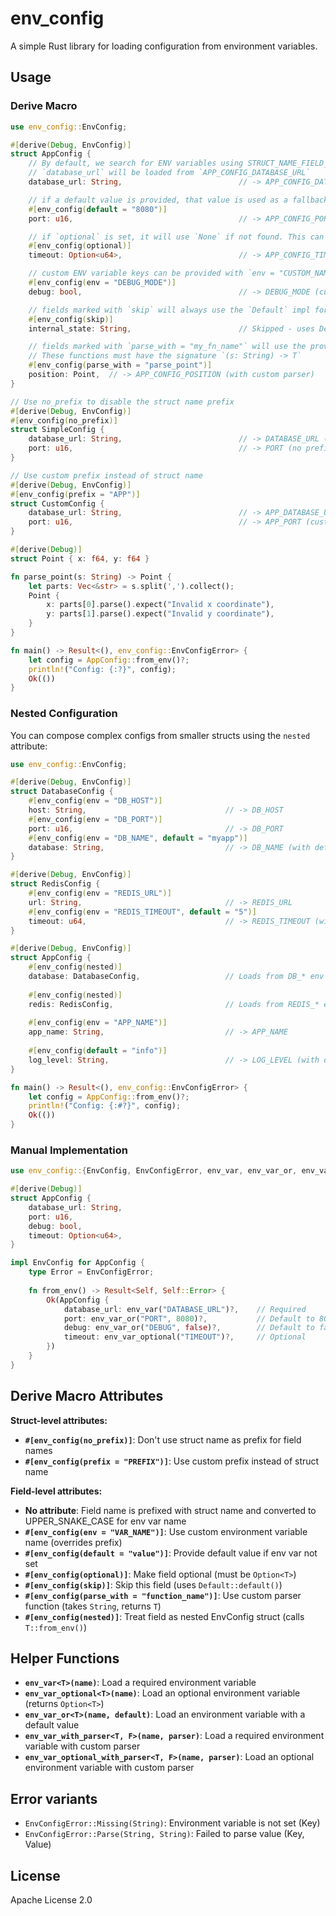# env_config

A simple Rust library for loading configuration from environment variables.

## Usage

### Derive Macro 

```rust
use env_config::EnvConfig;

#[derive(Debug, EnvConfig)]
struct AppConfig {
    // By default, we search for ENV variables using STRUCT_NAME_FIELD_NAME in SCREAMING_SNAKE_CASE.
    // `database_url` will be loaded from `APP_CONFIG_DATABASE_URL`
    database_url: String,                          // -> APP_CONFIG_DATABASE_URL (required)

    // if a default value is provided, that value is used as a fallback
    #[env_config(default = "8080")]
    port: u16,                                     // -> APP_CONFIG_PORT (with default)

    // if `optional` is set, it will use `None` if not found. This can only be implemented for `Option<T>`
    #[env_config(optional)]
    timeout: Option<u64>,                          // -> APP_CONFIG_TIMEOUT (optional)

    // custom ENV variable keys can be provided with `env = "CUSTOM_NAME"`
    #[env_config(env = "DEBUG_MODE")]
    debug: bool,                                   // -> DEBUG_MODE (custom name)

    // fields marked with `skip` will always use the `Default` impl for the type
    #[env_config(skip)]
    internal_state: String,                        // Skipped - uses Default::default()

    // fields marked with `parse_with = "my_fn_name"` will use the provided function to parse the env variable.
    // These functions must have the signature `(s: String) -> T`
    #[env_config(parse_with = "parse_point")] 
    position: Point,  // -> APP_CONFIG_POSITION (with custom parser)
}

// Use no_prefix to disable the struct name prefix
#[derive(Debug, EnvConfig)]
#[env_config(no_prefix)]
struct SimpleConfig {
    database_url: String,                          // -> DATABASE_URL (no prefix)
    port: u16,                                     // -> PORT (no prefix)
}

// Use custom prefix instead of struct name
#[derive(Debug, EnvConfig)]
#[env_config(prefix = "APP")]
struct CustomConfig {
    database_url: String,                          // -> APP_DATABASE_URL (custom prefix)
    port: u16,                                     // -> APP_PORT (custom prefix)
}

#[derive(Debug)]
struct Point { x: f64, y: f64 }

fn parse_point(s: String) -> Point {
    let parts: Vec<&str> = s.split(',').collect();
    Point {
        x: parts[0].parse().expect("Invalid x coordinate"),
        y: parts[1].parse().expect("Invalid y coordinate"),
    }
}

fn main() -> Result<(), env_config::EnvConfigError> {
    let config = AppConfig::from_env()?;
    println!("Config: {:?}", config);
    Ok(())
}
```

### Nested Configuration

You can compose complex configs from smaller structs using the `nested` attribute:

```rust
use env_config::EnvConfig;

#[derive(Debug, EnvConfig)]
struct DatabaseConfig {
    #[env_config(env = "DB_HOST")]
    host: String,                               // -> DB_HOST
    #[env_config(env = "DB_PORT")]
    port: u16,                                  // -> DB_PORT
    #[env_config(env = "DB_NAME", default = "myapp")]
    database: String,                           // -> DB_NAME (with default)
}

#[derive(Debug, EnvConfig)]
struct RedisConfig {
    #[env_config(env = "REDIS_URL")]
    url: String,                                // -> REDIS_URL
    #[env_config(env = "REDIS_TIMEOUT", default = "5")]
    timeout: u64,                               // -> REDIS_TIMEOUT (with default)
}

#[derive(Debug, EnvConfig)]
struct AppConfig {
    #[env_config(nested)]
    database: DatabaseConfig,                   // Loads from DB_* env vars
    
    #[env_config(nested)]
    redis: RedisConfig,                         // Loads from REDIS_* env vars
    
    #[env_config(env = "APP_NAME")]
    app_name: String,                           // -> APP_NAME
    
    #[env_config(default = "info")]
    log_level: String,                          // -> LOG_LEVEL (with default)
}

fn main() -> Result<(), env_config::EnvConfigError> {
    let config = AppConfig::from_env()?;
    println!("Config: {:#?}", config);
    Ok(())
}
```

### Manual Implementation

```rust
use env_config::{EnvConfig, EnvConfigError, env_var, env_var_or, env_var_optional};

#[derive(Debug)]
struct AppConfig {
    database_url: String,
    port: u16,
    debug: bool,
    timeout: Option<u64>,
}

impl EnvConfig for AppConfig {
    type Error = EnvConfigError;
    
    fn from_env() -> Result<Self, Self::Error> {
        Ok(AppConfig {
            database_url: env_var("DATABASE_URL")?,    // Required
            port: env_var_or("PORT", 8080)?,           // Default to 8080
            debug: env_var_or("DEBUG", false)?,        // Default to false
            timeout: env_var_optional("TIMEOUT")?,     // Optional
        })
    }
}
```

## Derive Macro Attributes

**Struct-level attributes:**
- **`#[env_config(no_prefix)]`**: Don't use struct name as prefix for field names
- **`#[env_config(prefix = "PREFIX")]`**: Use custom prefix instead of struct name

**Field-level attributes:**
- **No attribute**: Field name is prefixed with struct name and converted to UPPER_SNAKE_CASE for env var name
- **`#[env_config(env = "VAR_NAME")]`**: Use custom environment variable name (overrides prefix)
- **`#[env_config(default = "value")]`**: Provide default value if env var not set
- **`#[env_config(optional)]`**: Make field optional (must be `Option<T>`)
- **`#[env_config(skip)]`**: Skip this field (uses `Default::default()`)
- **`#[env_config(parse_with = "function_name")]`**: Use custom parser function (takes `String`, returns `T`)
- **`#[env_config(nested)]`**: Treat field as nested EnvConfig struct (calls `T::from_env()`)

## Helper Functions

- **`env_var<T>(name)`**: Load a required environment variable
- **`env_var_optional<T>(name)`**: Load an optional environment variable (returns `Option<T>`)
- **`env_var_or<T>(name, default)`**: Load an environment variable with a default value
- **`env_var_with_parser<T, F>(name, parser)`**: Load a required environment variable with custom parser
- **`env_var_optional_with_parser<T, F>(name, parser)`**: Load an optional environment variable with custom parser

## Error variants

- `EnvConfigError::Missing(String)`: Environment variable is not set (Key)
- `EnvConfigError::Parse(String, String)`: Failed to parse value (Key, Value)


## License

Apache License 2.0

